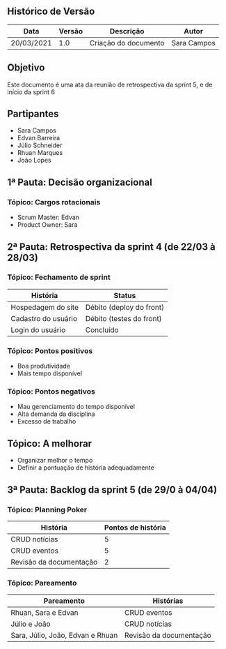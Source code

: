 

## Histórico de Versão

| Data | Versão | Descrição | Autor |
|--------|-----------|---------------|---------|
| 20/03/2021 | 1.0 | Criação do documento | Sara Campos |

## Objetivo

Este documento é uma ata da reunião de retrospectiva da sprint 5, e de início da sprint 6

## Partipantes

* Sara Campos
* Edvan Barreira
* Júlio Schneider
* Rhuan Marques
* João Lopes

## 1ª Pauta: Decisão organizacional

### Tópico: Cargos rotacionais

* Scrum Master: Edvan
* Product Owner: Sara 


## 2ª Pauta: Retrospectiva da sprint 4 (de 22/03 à 28/03)

### Tópico: Fechamento de sprint

| História | Status |
|--|--|
| Hospedagem do site | Débito (deploy do front) |
| Cadastro do usuário | Débito (testes do front) |
| Login do usuário | Concluído |

### Tópico: Pontos positivos

* Boa produtividade 
* Mais tempo disponível

### Tópico: Pontos negativos

* Mau gerenciamento do tempo disponível
* Alta demanda da disciplina
* Excesso de trabalho


## Tópico: A melhorar

* Organizar melhor o tempo 
* Definir a pontuação de história adequadamente 


## 3ª Pauta: Backlog da sprint 5 (de 29/0 à 04/04)

### Tópico: Planning Poker

| História | Pontos de história |
|--|--|
| CRUD notícias | 5 |
| CRUD eventos | 5 |
| Revisão da documentação | 2 |


### Tópico: Pareamento

| Pareamento | Histórias |
|--|--|
| Rhuan, Sara e Edvan | CRUD eventos |
| Júlio e João | CRUD notícias |
| Sara, Júlio, João, Edvan e Rhuan | Revisão da documentação |